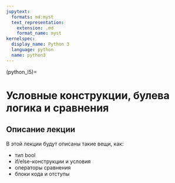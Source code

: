 ```yaml
---
jupytext:
  formats: md:myst
  text_representation:
    extension: .md
    format_name: myst
kernelspec:
  display_name: Python 3
  language: python
  name: python3
---
```


(python_l5)=

# Условные конструкции, булева логика и сравнения

## Описание лекции

В этой лекции будут описаны такие вещи, как:
- тип bool
- if/else-конструкции и условия
- операторы сравнения
- блоки кода и отступы

##
